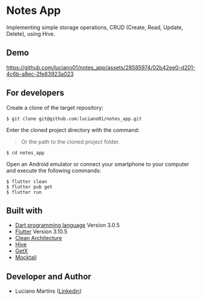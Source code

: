 # Notes App 
Implementing simple storage operations, CRUD (Create, Read, Update, Delete), using Hive.

## Demo
https://github.com/luciano01/notes_app/assets/28585974/02b42ee0-d201-4c6b-a8ec-2fe83923a023

## For developers
Create a clone of the target repository:
```
$ git clone git@github.com:luciano01/notes_app.git
```
Enter the cloned project directory with the command:
> Or the path to the cloned project folder.
```
$ cd notes_app
```
Open an Android emulator or connect your smartphone to your computer and execute the following commands:
```
$ flutter clean
$ flutter pub get
$ flutter run
```

## Built with
- [Dart programming language](https://dart.dev/) Version 3.0.5
- [Flutter](https://flutter.dev/) Version 3.10.5
- [Clean Architecture](https://blog.cleancoder.com/uncle-bob/2012/08/13/the-clean-architecture.html)
- [Hive](https://pub.dev/packages/hive)
- [GetX](https://pub.dev/packages/get)
- [Mocktail](https://pub.dev/packages/mocktail)

## Developer and Author
- Luciano Martins ([Linkedin](https://br.linkedin.com/in/luciano01))
